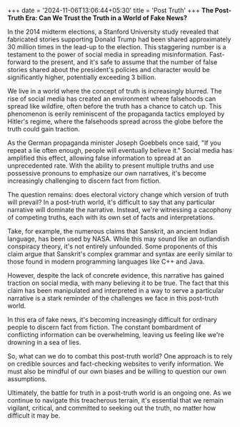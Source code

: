 +++
date = '2024-11-06T13:06:44+05:30'
title = 'Post Truth'
+++
**The Post-Truth Era: Can We Trust the Truth in a World of Fake News?**

In the 2014 midterm elections, a Stanford University study revealed that fabricated stories supporting Donald Trump had been shared approximately 30 million times in the lead-up to the election. This staggering number is a testament to the power of social media in spreading misinformation. Fast-forward to the present, and it's safe to assume that the number of false stories shared about the president's policies and character would be significantly higher, potentially exceeding 3 billion.

We live in a world where the concept of truth is increasingly blurred. The rise of social media has created an environment where falsehoods can spread like wildfire, often before the truth has a chance to catch up. This phenomenon is eerily reminiscent of the propaganda tactics employed by Hitler's regime, where the falsehoods spread across the globe before the truth could gain traction.

As the German propaganda minister Joseph Goebbels once said, "If you repeat a lie often enough, people will eventually believe it." Social media has amplified this effect, allowing false information to spread at an unprecedented rate. With the ability to present multiple truths and use possessive pronouns to emphasize our own narratives, it's become increasingly challenging to discern fact from fiction.

The question remains: does electoral victory change which version of truth will prevail? In a post-truth world, it's difficult to say that any particular narrative will dominate the narrative. Instead, we're witnessing a cacophony of competing truths, each with its own set of facts and interpretations.

Take, for example, the numerous claims that Sanskrit, an ancient Indian language, has been used by NASA. While this may sound like an outlandish conspiracy theory, it's not entirely unfounded. Some proponents of this claim argue that Sanskrit's complex grammar and syntax are eerily similar to those found in modern programming languages like C++ and Java.

However, despite the lack of concrete evidence, this narrative has gained traction on social media, with many believing it to be true. The fact that this claim has been manipulated and interpreted in a way to serve a particular narrative is a stark reminder of the challenges we face in this post-truth world.

In this era of fake news, it's becoming increasingly difficult for ordinary people to discern fact from fiction. The constant bombardment of conflicting information can be overwhelming, leaving us feeling like we're drowning in a sea of lies.

So, what can we do to combat this post-truth world? One approach is to rely on credible sources and fact-checking websites to verify information. We must also be mindful of our own biases and be willing to question our own assumptions.

Ultimately, the battle for truth in a post-truth world is an ongoing one. As we continue to navigate this treacherous terrain, it's essential that we remain vigilant, critical, and committed to seeking out the truth, no matter how difficult it may be.
